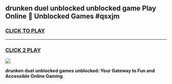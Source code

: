 
## drunken duel unblocked unblocked game Play Online 👋 Unblocked Games #qsxjm
<h3>
<a href="https://premium.freeplayer.one?title=drunken_duel_unblocked&ref=21F">CLICK TO PLAY</a></h3>
<hr>

<h3>
<a href="https://premium.freeplayer.one?title=drunken_duel_unblocked&ref=21F">CLICK 2 PLAY</a>
  
</h3>

<a href="https://premium.freeplayer.one?title=drunken_duel_unblocked&ref=21F/"><img src="https://clearcache.store/games.png"></a>


**drunken duel unblocked games unblocked: Your Gateway to Fun and Accessible Online Gaming**
